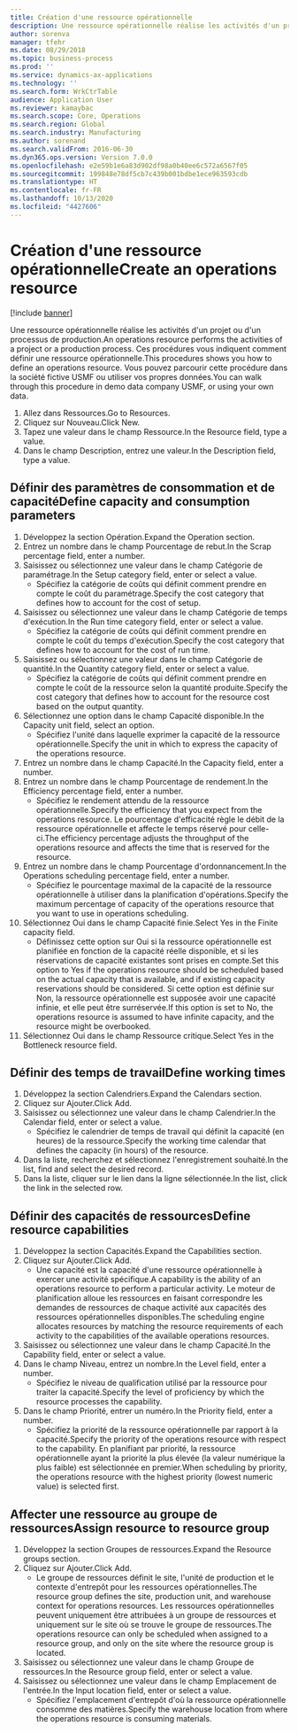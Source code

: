 ```yaml
---
title: Création d'une ressource opérationnelle
description: Une ressource opérationnelle réalise les activités d'un projet ou d'un processus de production.
author: sorenva
manager: tfehr
ms.date: 08/29/2018
ms.topic: business-process
ms.prod: ''
ms.service: dynamics-ax-applications
ms.technology: ''
ms.search.form: WrkCtrTable
audience: Application User
ms.reviewer: kamaybac
ms.search.scope: Core, Operations
ms.search.region: Global
ms.search.industry: Manufacturing
ms.author: sorenand
ms.search.validFrom: 2016-06-30
ms.dyn365.ops.version: Version 7.0.0
ms.openlocfilehash: e2e59b1e6a83d902df98a0b40ee6c572a6567f05
ms.sourcegitcommit: 199848e78df5cb7c439b001bdbe1ece963593cdb
ms.translationtype: HT
ms.contentlocale: fr-FR
ms.lasthandoff: 10/13/2020
ms.locfileid: "4427606"
---
```

# <a name="create-an-operations-resource"></a><span data-ttu-id="2cc0e-103">Création d'une ressource opérationnelle</span><span class="sxs-lookup"><span data-stu-id="2cc0e-103">Create an operations resource</span></span>

[!include [banner](../../includes/banner.md)]

<span data-ttu-id="2cc0e-104">Une ressource opérationnelle réalise les activités d'un projet ou d'un processus de production.</span><span class="sxs-lookup"><span data-stu-id="2cc0e-104">An operations resource performs the activities of a project or a production process.</span></span> <span data-ttu-id="2cc0e-105">Ces procédures vous indiquent comment définir une ressource opérationnelle.</span><span class="sxs-lookup"><span data-stu-id="2cc0e-105">This procedures shows you how to define an operations resource.</span></span> <span data-ttu-id="2cc0e-106">Vous pouvez parcourir cette procédure dans la société fictive USMF ou utiliser vos propres données.</span><span class="sxs-lookup"><span data-stu-id="2cc0e-106">You can walk through this procedure in demo data company USMF, or using your own data.</span></span>

1. <span data-ttu-id="2cc0e-107">Allez dans Ressources.</span><span class="sxs-lookup"><span data-stu-id="2cc0e-107">Go to Resources.</span></span>
2. <span data-ttu-id="2cc0e-108">Cliquez sur Nouveau.</span><span class="sxs-lookup"><span data-stu-id="2cc0e-108">Click New.</span></span>
3. <span data-ttu-id="2cc0e-109">Tapez une valeur dans le champ Ressource.</span><span class="sxs-lookup"><span data-stu-id="2cc0e-109">In the Resource field, type a value.</span></span>
4. <span data-ttu-id="2cc0e-110">Dans le champ Description, entrez une valeur.</span><span class="sxs-lookup"><span data-stu-id="2cc0e-110">In the Description field, type a value.</span></span>

## <a name="define-capacity-and-consumption-parameters"></a><span data-ttu-id="2cc0e-111">Définir des paramètres de consommation et de capacité</span><span class="sxs-lookup"><span data-stu-id="2cc0e-111">Define capacity and consumption parameters</span></span>
1. <span data-ttu-id="2cc0e-112">Développez la section Opération.</span><span class="sxs-lookup"><span data-stu-id="2cc0e-112">Expand the Operation section.</span></span>
2. <span data-ttu-id="2cc0e-113">Entrez un nombre dans le champ Pourcentage de rebut.</span><span class="sxs-lookup"><span data-stu-id="2cc0e-113">In the Scrap percentage field, enter a number.</span></span>
3. <span data-ttu-id="2cc0e-114">Saisissez ou sélectionnez une valeur dans le champ Catégorie de paramétrage.</span><span class="sxs-lookup"><span data-stu-id="2cc0e-114">In the Setup category field, enter or select a value.</span></span>
    * <span data-ttu-id="2cc0e-115">Spécifiez la catégorie de coûts qui définit comment prendre en compte le coût du paramétrage.</span><span class="sxs-lookup"><span data-stu-id="2cc0e-115">Specify the cost category that defines how to account for the cost of setup.</span></span>  
4. <span data-ttu-id="2cc0e-116">Saisissez ou sélectionnez une valeur dans le champ Catégorie de temps d'exécution.</span><span class="sxs-lookup"><span data-stu-id="2cc0e-116">In the Run time category field, enter or select a value.</span></span>
    * <span data-ttu-id="2cc0e-117">Spécifiez la catégorie de coûts qui définit comment prendre en compte le coût du temps d'exécution.</span><span class="sxs-lookup"><span data-stu-id="2cc0e-117">Specify the cost category that defines how to account for the cost of run time.</span></span>  
5. <span data-ttu-id="2cc0e-118">Saisissez ou sélectionnez une valeur dans le champ Catégorie de quantité.</span><span class="sxs-lookup"><span data-stu-id="2cc0e-118">In the Quantity category field, enter or select a value.</span></span>
    * <span data-ttu-id="2cc0e-119">Spécifiez la catégorie de coûts qui définit comment prendre en compte le coût de la ressource selon la quantité produite.</span><span class="sxs-lookup"><span data-stu-id="2cc0e-119">Specify the cost category that defines how to account for the resource cost based on the output quantity.</span></span>  
6. <span data-ttu-id="2cc0e-120">Sélectionnez une option dans le champ Capacité disponible.</span><span class="sxs-lookup"><span data-stu-id="2cc0e-120">In the Capacity unit field, select an option.</span></span>
    * <span data-ttu-id="2cc0e-121">Spécifiez l'unité dans laquelle exprimer la capacité de la ressource opérationnelle.</span><span class="sxs-lookup"><span data-stu-id="2cc0e-121">Specify the unit in which to express the capacity of the operations resource.</span></span>  
7. <span data-ttu-id="2cc0e-122">Entrez un nombre dans le champ Capacité.</span><span class="sxs-lookup"><span data-stu-id="2cc0e-122">In the Capacity field, enter a number.</span></span>
8. <span data-ttu-id="2cc0e-123">Entrez un nombre dans le champ Pourcentage de rendement.</span><span class="sxs-lookup"><span data-stu-id="2cc0e-123">In the Efficiency percentage field, enter a number.</span></span>
    * <span data-ttu-id="2cc0e-124">Spécifiez le rendement attendu de la ressource opérationnelle.</span><span class="sxs-lookup"><span data-stu-id="2cc0e-124">Specify the efficiency that you expect from the operations resource.</span></span> <span data-ttu-id="2cc0e-125">Le pourcentage d'efficacité règle le débit de la ressource opérationnelle et affecte le temps réservé pour celle-ci.</span><span class="sxs-lookup"><span data-stu-id="2cc0e-125">The efficiency percentage adjusts the throughput of the operations resource and affects the time that is reserved for the resource.</span></span>  
9. <span data-ttu-id="2cc0e-126">Entrez un nombre dans le champ Pourcentage d'ordonnancement.</span><span class="sxs-lookup"><span data-stu-id="2cc0e-126">In the Operations scheduling percentage field, enter a number.</span></span>
    * <span data-ttu-id="2cc0e-127">Spécifiez le pourcentage maximal de la capacité de la ressource opérationnelle à utiliser dans la planification d'opérations.</span><span class="sxs-lookup"><span data-stu-id="2cc0e-127">Specify the maximum percentage of capacity of the operations resource that you want to use in operations scheduling.</span></span>  
10. <span data-ttu-id="2cc0e-128">Sélectionnez Oui dans le champ Capacité finie.</span><span class="sxs-lookup"><span data-stu-id="2cc0e-128">Select Yes in the Finite capacity field.</span></span>
    * <span data-ttu-id="2cc0e-129">Définissez cette option sur Oui si la ressource opérationnelle est planifiée en fonction de la capacité réelle disponible, et si les réservations de capacité existantes sont prises en compte.</span><span class="sxs-lookup"><span data-stu-id="2cc0e-129">Set this option to Yes if the operations resource should be scheduled based on the actual capacity that is available, and if existing capacity reservations should be considered.</span></span> <span data-ttu-id="2cc0e-130">Si cette option est définie sur Non, la ressource opérationnelle est supposée avoir une capacité infinie, et elle peut être surréservée.</span><span class="sxs-lookup"><span data-stu-id="2cc0e-130">If this option is set to No, the operations resource is assumed to have infinite capacity, and the resource might be overbooked.</span></span>  
11. <span data-ttu-id="2cc0e-131">Sélectionnez Oui dans le champ Ressource critique.</span><span class="sxs-lookup"><span data-stu-id="2cc0e-131">Select Yes in the Bottleneck resource field.</span></span>

## <a name="define-working-times"></a><span data-ttu-id="2cc0e-132">Définir des temps de travail</span><span class="sxs-lookup"><span data-stu-id="2cc0e-132">Define working times</span></span>
1. <span data-ttu-id="2cc0e-133">Développez la section Calendriers.</span><span class="sxs-lookup"><span data-stu-id="2cc0e-133">Expand the Calendars section.</span></span>
2. <span data-ttu-id="2cc0e-134">Cliquez sur Ajouter.</span><span class="sxs-lookup"><span data-stu-id="2cc0e-134">Click Add.</span></span>
3. <span data-ttu-id="2cc0e-135">Saisissez ou sélectionnez une valeur dans le champ Calendrier.</span><span class="sxs-lookup"><span data-stu-id="2cc0e-135">In the Calendar field, enter or select a value.</span></span>
    * <span data-ttu-id="2cc0e-136">Spécifiez le calendrier de temps de travail qui définit la capacité (en heures) de la ressource.</span><span class="sxs-lookup"><span data-stu-id="2cc0e-136">Specify the working time calendar that defines the capacity (in hours) of the resource.</span></span>  
4. <span data-ttu-id="2cc0e-137">Dans la liste, recherchez et sélectionnez l'enregistrement souhaité.</span><span class="sxs-lookup"><span data-stu-id="2cc0e-137">In the list, find and select the desired record.</span></span>
5. <span data-ttu-id="2cc0e-138">Dans la liste, cliquer sur le lien dans la ligne sélectionnée.</span><span class="sxs-lookup"><span data-stu-id="2cc0e-138">In the list, click the link in the selected row.</span></span>

## <a name="define-resource-capabilities"></a><span data-ttu-id="2cc0e-139">Définir des capacités de ressources</span><span class="sxs-lookup"><span data-stu-id="2cc0e-139">Define resource capabilities</span></span>
1. <span data-ttu-id="2cc0e-140">Développez la section Capacités.</span><span class="sxs-lookup"><span data-stu-id="2cc0e-140">Expand the Capabilities section.</span></span>
2. <span data-ttu-id="2cc0e-141">Cliquez sur Ajouter.</span><span class="sxs-lookup"><span data-stu-id="2cc0e-141">Click Add.</span></span>
    * <span data-ttu-id="2cc0e-142">Une capacité est la capacité d'une ressource opérationnelle à exercer une activité spécifique.</span><span class="sxs-lookup"><span data-stu-id="2cc0e-142">A capability is the ability of an operations resource to perform a particular activity.</span></span> <span data-ttu-id="2cc0e-143">Le moteur de planification alloue les ressources en faisant correspondre les demandes de ressources de chaque activité aux capacités des ressources opérationnelles disponibles.</span><span class="sxs-lookup"><span data-stu-id="2cc0e-143">The scheduling engine allocates resources by matching the resource requirements of each activity to the capabilities of the available operations resources.</span></span>  
3. <span data-ttu-id="2cc0e-144">Saisissez ou sélectionnez une valeur dans le champ Capacité.</span><span class="sxs-lookup"><span data-stu-id="2cc0e-144">In the Capability field, enter or select a value.</span></span>
4. <span data-ttu-id="2cc0e-145">Dans le champ Niveau, entrez un nombre.</span><span class="sxs-lookup"><span data-stu-id="2cc0e-145">In the Level field, enter a number.</span></span>
    * <span data-ttu-id="2cc0e-146">Spécifiez le niveau de qualification utilisé par la ressource pour traiter la capacité.</span><span class="sxs-lookup"><span data-stu-id="2cc0e-146">Specify the level of proficiency by which the resource processes the capability.</span></span>  
5. <span data-ttu-id="2cc0e-147">Dans le champ Priorité, entrer un numéro.</span><span class="sxs-lookup"><span data-stu-id="2cc0e-147">In the Priority field, enter a number.</span></span>
    * <span data-ttu-id="2cc0e-148">Spécifiez la priorité de la ressource opérationnelle par rapport à la capacité.</span><span class="sxs-lookup"><span data-stu-id="2cc0e-148">Specify the priority of the operations resource with respect to the capability.</span></span> <span data-ttu-id="2cc0e-149">En planifiant par priorité, la ressource opérationnelle ayant la priorité la plus élevée (la valeur numérique la plus faible) est sélectionnée en premier.</span><span class="sxs-lookup"><span data-stu-id="2cc0e-149">When scheduling by priority, the operations resource with the highest priority (lowest numeric value) is selected first.</span></span>  

## <a name="assign-resource-to-resource-group"></a><span data-ttu-id="2cc0e-150">Affecter une ressource au groupe de ressources</span><span class="sxs-lookup"><span data-stu-id="2cc0e-150">Assign resource to resource group</span></span>
1. <span data-ttu-id="2cc0e-151">Développez la section Groupes de ressources.</span><span class="sxs-lookup"><span data-stu-id="2cc0e-151">Expand the Resource groups section.</span></span>
2. <span data-ttu-id="2cc0e-152">Cliquez sur Ajouter.</span><span class="sxs-lookup"><span data-stu-id="2cc0e-152">Click Add.</span></span>
    * <span data-ttu-id="2cc0e-153">Le groupe de ressources définit le site, l'unité de production et le contexte d'entrepôt pour les ressources opérationnelles.</span><span class="sxs-lookup"><span data-stu-id="2cc0e-153">The resource group defines the site, production unit, and warehouse context for operations resources.</span></span> <span data-ttu-id="2cc0e-154">Les ressources opérationnelles peuvent uniquement être attribuées à un groupe de ressources et uniquement sur le site où se trouve le groupe de ressources.</span><span class="sxs-lookup"><span data-stu-id="2cc0e-154">The operations resource can only be scheduled when assigned to a resource group, and only on the site where the resource group is located.</span></span>  
3. <span data-ttu-id="2cc0e-155">Saisissez ou sélectionnez une valeur dans le champ Groupe de ressources.</span><span class="sxs-lookup"><span data-stu-id="2cc0e-155">In the Resource group field, enter or select a value.</span></span>
4. <span data-ttu-id="2cc0e-156">Saisissez ou sélectionnez une valeur dans le champ Emplacement de l'entrée.</span><span class="sxs-lookup"><span data-stu-id="2cc0e-156">In the Input location field, enter or select a value.</span></span>
    * <span data-ttu-id="2cc0e-157">Spécifiez l'emplacement d'entrepôt d'où la ressource opérationnelle consomme des matières.</span><span class="sxs-lookup"><span data-stu-id="2cc0e-157">Specify the warehouse location from where the operations resource is consuming materials.</span></span>  

